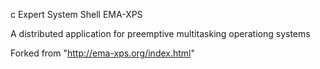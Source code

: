 
c Expert System Shell
EMA-XPS

A distributed application for preemptive multitasking operationg systems 


Forked from "http://ema-xps.org/index.html"
